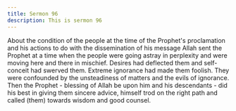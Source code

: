 ```yaml
---
title: Sermon 96
description: This is sermon 96
---
```


About the condition of the people at the time of the Prophet's proclamation and his
actions to do with the dissemination of his message
Allah sent the Prophet at a time when the people were going astray in perplexity and were
moving here and there in mischief. Desires had deflected them and self-conceit had swerved
them. Extreme ignorance had made them foolish. They were confounded by the unsteadiness
of matters and the evils of ignorance.
Then the Prophet - blessing of Allah be upon him and his descendants - did his best in giving
them sincere advice, himself trod on the right path and called (them) towards wisdom and
good counsel.